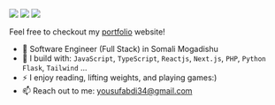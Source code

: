 [<img src="https://img.shields.io/badge/github-%2312100E.svg?&style=for-the-badge&logo=github&logoColor=white&color=black" />](https://github.com/YOUSUFABDI)
[<img src="https://img.shields.io/badge/linkedin-%230077B5.svg?&style=for-the-badge&logo=linkedin&logoColor=white" />](https://www.linkedin.com/in/yousuf-abdi-743194279/)
[<img src="https://img.shields.io/badge/instagram-%2312100E.svg?&style=for-the-badge&logo=instagram&color=405DE6" />](https://instagram.com/yusuf_cabd) 

Feel free to checkout my [portfolio](#) website!
- 🏢 Software Engineer (Full Stack) in Somali Mogadishu
- 🧰 I build with: `JavaScript`, `TypeScript`, `Reactjs`, `Next.js`, `PHP`, `Python` `Flask`, `Tailwind` ...
- ⚡ I enjoy reading, lifting weights, and playing games:)
- 📫 Reach out to me: yousufabdi34@gmail.com
